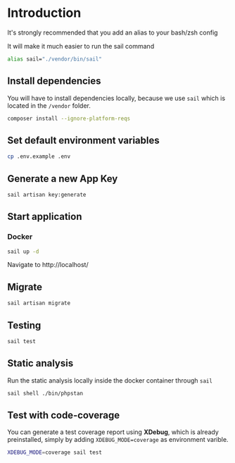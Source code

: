 # Introduction
<p>It's strongly recommended that you add an alias to your bash/zsh config</p>
<p>It will make it much easier to run the sail command</p>

```bash
alias sail="./vendor/bin/sail"
```

## Install dependencies
You will have to install dependencies locally, because we use `sail` which is located in the `/vendor` folder.

```bash
composer install --ignore-platform-reqs
```

## Set default environment variables

```bash
cp .env.example .env
```

## Generate a new App Key
```bash
sail artisan key:generate
```

## Start application

### Docker
```bash
sail up -d
```

Navigate to http://localhost/

## Migrate

```bash
sail artisan migrate
```

## Testing

```bash
sail test
```

## Static analysis
Run the static analysis locally inside the docker container through `sail`

```bash
sail shell ./bin/phpstan
```

## Test with code-coverage
You can generate a test coverage report using **XDebug**, which is already preinstalled,
simply by adding `XDEBUG_MODE=coverage` as environment varible.

```bash
XDEBUG_MODE=coverage sail test
```
